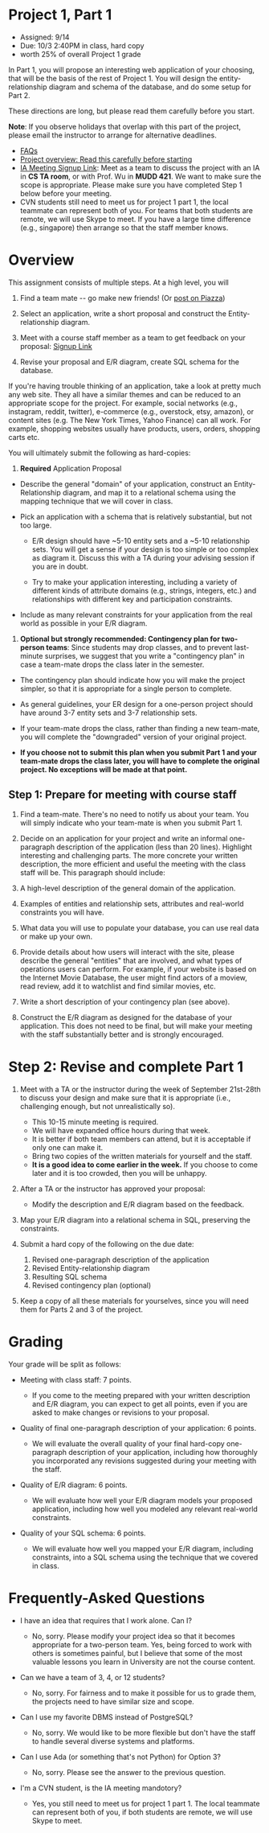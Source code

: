 # Project 1, Part 1

* Assigned: 9/14
* Due: 10/3 2:40PM in class, hard copy
* worth 25% of overall Project 1 grade

In Part 1, you will propose an interesting web application of your choosing, that will be the basis of the rest of Project 1.  You will design the entity-relationship diagram and schema of the database, and do some setup for Part 2.

These directions are long, but please read them carefully before you start.

**Note**: If you observe holidays that overlap with this part of the project, please email the instructor to arrange for alternative deadlines.

* [FAQs](#frequently-asked-questions)
* [Project overview: Read this carefully before starting](http://github.com/w4111/project1)
* [IA Meeting Signup Link](https://calendar.google.com/calendar/selfsched?sstoken=UUk5TGJVNWlLbUZGfGRlZmF1bHR8ODVlZDM5MTAxMTA4M2FmMjZkNWIzMzZiYmNmMDUxNzc): Meet as a team to discuss the project with an IA in **CS TA room**, or with Prof. Wu in **MUDD 421**. We want to make sure the scope is appropriate. Please make sure you have completed Step 1 below before your meeting. 
* CVN students still need to meet us for project 1 part 1, the local teammate can represent both of you. For teams that both students are remote, we will use Skype to meet. If you have a large time difference (e.g., singapore) then arrange so that the staff member knows.


# Overview 

This assignment consists of multiple steps.  At a high level, you will

1. Find a team mate -- go make new friends! (Or [post on Piazza](https://piazza.com/class/irvic0xfdqk3p6?cid=5))

1. Select an application, write a short proposal and construct the Entity-relationship diagram.

1. Meet with a course staff member as a team to get feedback on your proposal: [Signup Link](https://calendar.google.com/calendar/selfsched?sstoken=UUk5TGJVNWlLbUZGfGRlZmF1bHR8ODVlZDM5MTAxMTA4M2FmMjZkNWIzMzZiYmNmMDUxNzc)

1. Revise your proposal and E/R diagram, create SQL schema for the database.


If you're having trouble thinking of an application, take a look at pretty much any web site. They all have a similar themes and can be reduced to an appropriate scope for the project. For example, social networks (e.g., instagram, reddit, twitter), e-commerce (e.g., overstock, etsy, amazon), or content sites (e.g. The New York Times, Yahoo Finance) can all work. For example, shopping websites usually have products, users, orders, shopping carts etc.

You will ultimately submit the following as hard-copies:

1. **Required** Application Proposal

  * Describe the general "domain" of your application, construct an Entity-Relationship
  diagram, and map it to a relational schema using the mapping technique 
  that we will cover in class. 

  * Pick an application with a schema that is relatively substantial, but not too large. 
    * E/R design should have ~5-10 entity sets and a ~5-10 relationship sets. 
      You will get a sense if your design is too simple or too complex as diagram it.
      Discuss this with a TA during your advising session if you are in doubt.

    * Try to make your application interesting, including a variety of different kinds of attribute 
      domains (e.g., strings, integers, etc.) and relationships with different key and 
      participation constraints.

  * Include as many relevant constraints for your application from the 
    real world as possible in your E/R diagram.

1. <a name="contingency"></a> **Optional but strongly recommended: Contingency plan for two-person teams**:
  Since students may drop classes, and to prevent last-minute surprises, we suggest that you 
  write a "contingency plan" in case a team-mate drops the class  later in the semester. 

  * The contingency plan should indicate how you will make the project simpler, so that it is appropriate for a single person to complete. 

  * As general guidelines, your ER design for a one-person project should have around 3-7 
    entity sets and 3-7 relationship sets.

  * If your team-mate drops the class, rather than finding a new team-mate,
    you will complete the "downgraded" version of your original project. 

  * **If you choose not to submit this plan when you submit Part 1 and your team-mate drops the class later, you will have to complete the original project. No exceptions will be made at that point.**



## Step 1: Prepare for meeting with course staff

1. Find a team-mate. There's no need to notify us about your team. You will simply indicate who your team-mate is when you submit Part 1.

1. Decide on an application for your project and write an informal one-paragraph description of the application (less than 20 lines). Highlight interesting and challenging parts. The more concrete your written description, the more efficient and useful the meeting with the class staff will be. This paragraph should include:

  1. A high-level description of the general domain of the application. 

  1. Examples of entities and relationship sets, attributes and real-world constraints you will have.

  1. What data you will use to populate your database, you can use real data or make up your own.

  1. Provide details about how users will interact with the site, please describe the general "entities" that are involved, and what types of operations users can perform. For example, if your website is based on the Internet Movie Database, the user might find actors of a moview, read review, add it to watchlist and find similar movies, etc.

  1. Write a short description of your contingency plan (see above).

1. Construct the E/R diagram as designed for the database of your application. This does not need to be final, but will make your meeting with the staff substantially better and is strongly encouraged.
 
 
# Step 2: Revise and complete Part 1
 
1. Meet with a TA or the instructor during the week of September 21st-28th to discuss your design and make sure that it is appropriate (i.e., challenging enough, but not unrealistically so). 
    * This 10-15 minute meeting is required.
    * We will have expanded office hours during that week.
    * It is better if both team members can attend, but it is acceptable if only one can make it.
    * Bring two copies of the written materials for yourself and the staff.
    * **It is a good idea to come earlier in the week.**  If you choose to come later and it is too crowded, then you will be unhappy.

1. After a TA or the instructor has approved your proposal:
    * Modify the description and E/R diagram based on the feedback.
    
1. Map your E/R diagram into a relational schema in SQL, preserving the constraints.

1. Submit a hard copy of the following on the due date:
    1. Revised one-paragraph description of the application
    2. Revised Entity-relationship diagram
    3. Resulting SQL schema
    4. Revised contingency plan (optional)
 
1. Keep a copy of all these materials for yourselves, since you will need them for Parts 2 and 3 of the project.


# Grading

Your grade will be split as follows:

* Meeting with class staff: 7 points.

  * If you come to the meeting prepared with your written description and E/R diagram, you can expect to get all points, even if you are asked to make changes or revisions to your proposal.

* Quality of final one-paragraph description of your application: 6 points.

   * We will evaluate the overall quality of your final hard-copy one-paragraph description of your application, including how thoroughly you incorporated any revisions suggested during your meeting with the staff.

* Quality of E/R diagram: 6 points.

    * We will evaluate how well your E/R diagram models your proposed application, including how well you modeled any relevant real-world constraints.

* Quality of your SQL schema: 6 points.

    * We will evaluate how well you mapped your E/R diagram, including constraints, into a SQL schema using the technique that we covered in class.


# Frequently-Asked Questions
<a name="faq"></a>

* I have an idea that requires that I work alone. Can I?
    * No, sorry. Please modify your project idea so that it becomes appropriate for a two-person team. Yes, being forced to work with others is sometimes painful, but I believe that some of the most valuable lessons you learn in University are not the course content.

* Can we have a team of 3, 4, or 12 students?
    * No, sorry. For fairness and to make it possible for us to grade them, the projects need to have similar size and scope.

* Can I use my favorite DBMS instead of PostgreSQL?
    * No, sorry.  We would like to be more flexible but don't have the staff to handle several diverse systems and platforms.

* Can I use Ada (or something that's not Python) for Option 3?
    * No, sorry. Please see the answer to the previous question.
    
* I'm a CVN student, is the IA meeting mandotory?
    * Yes, you still need to meet us for project 1 part 1. The local teammate can represent both of you, if both students are remote, we will use Skype to meet. 

